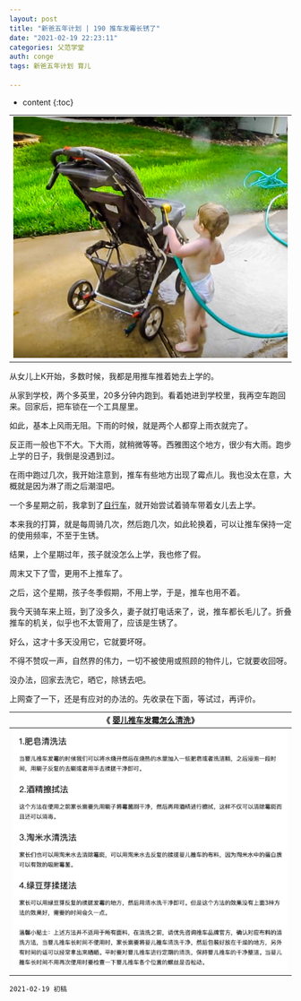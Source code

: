 ```yaml
---
layout: post
title: "新爸五年计划 | 190 推车发霉长锈了"
date: "2021-02-19 22:23:11"
categories: 父范学堂
auth: conge
tags: 新爸五年计划 育儿 

---
```

* content
{:toc}


||
|----|
| ![candies](/assets/images/父范学堂/2021-02-19-kid-clean-stroller.png)|

 从女儿上K开始，多数时候，我都是用推车推着她去上学的。
 
 从家到学校，两个多英里，20多分钟内跑到。看着她进到学校里，我再空车跑回来。回家后，把车锁在一个工具屋里。
 
 如此，基本上风雨无阻。下雨的时候，就是两个人都穿上雨衣就完了。
 
 反正雨一般也下不大。下大雨，就稍微等等。西雅图这个地方，很少有大雨。跑步上学的日子，我倒是没遇到过。
 
 在雨中跑过几次，我开始注意到，推车有些地方出现了霉点儿。我也没太在意，大概就是因为淋了雨之后潮湿吧。
 
 
 
 
 
一个多星期之前，我拿到了[自行车](https://conge.github.io/2021/02/07/return-point-company-bike/)，就开始尝试着骑车带着女儿去上学。

本来我的打算，就是每周骑几次，然后跑几次，如此轮换着，可以让推车保持一定的使用频率，不至于生锈。

结果，上个星期过年，孩子就没怎么上学，我也修了假。

周末又下了雪，更用不上推车了。

之后，这个星期，孩子冬季假期，不用上学，于是，推车也用不着。

我今天骑车来上班，到了没多久，妻子就打电话来了，说，推车都长毛儿了。折叠推车的机关，似乎也不太管用了，应该是生锈了。

好么，这才十多天没用它，它就要坏呀。

不得不赞叹一声，自然界的伟力，一切不被使用或照顾的物件儿，它就要收回呀。

没办法，回家去洗它，晒它，除锈去吧。

上网查了一下，还是有应对的办法的。先收录在下面，等试过，再评价。



|《 [婴儿推车发霉怎么清洗](https://www.joiebaby.com.cn/knowledge/yingertuichefameizenmeqingxi/)》|
|----|
| ![candies](/assets/images/父范学堂/2021-02-19-stroller-cleaning.png)|



```
2021-02-19 初稿
```

